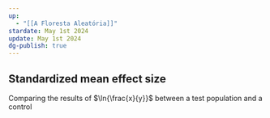```yaml
---
up:
  - "[[A Floresta Aleatória]]"
stardate: May 1st 2024
update: May 1st 2024
dg-publish: true
---
```

## Standardized mean effect size
Comparing the results of $\ln{\frac{x}{y}}$ between a test population and a control

